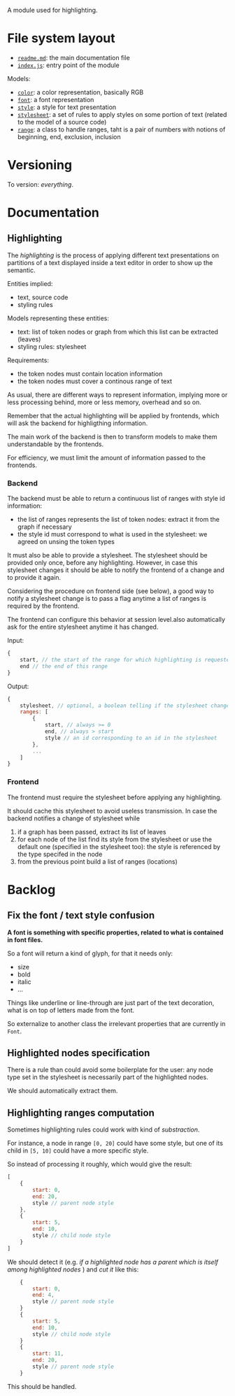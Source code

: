 A module used for highlighting.





# File system layout

- [`readme.md`](./readme.md): the main documentation file
- [`index.js`](./index.js): entry point of the module

Models: 

- [`color`](./color): a color representation, basically RGB
- [`font`](./font): a font representation
- [`style`](./style): a style for text presentation
- [`stylesheet`](./stylesheet): a set of rules to apply styles on some portion of text (related to the model of a source code)
- [`range`](./range): a class to handle ranges, taht is a pair of numbers with notions of beginning, end, exclusion, inclusion





# Versioning

To version: _everything_.





# Documentation

## Highlighting

The _highlighting_ is the process of applying different text presentations on partitions of a text displayed inside a text editor in order to show up the semantic.

Entities implied:

- text, source code
- styling rules

Models representing these entities:

- text: list of token nodes or graph from which this list can be extracted (leaves)
- styling rules: stylesheet

Requirements:

- the token nodes must contain location information
- the token nodes must cover a continous range of text

As usual, there are different ways to represent information, implying more or less processing behind, more or less memory, overhead and so on.

Remember that the actual highlighting will be applied by frontends, which will ask the backend for highligthing information.

The main work of the backend is then to transform models to make them understandable by the frontends.

For efficiency, we must limit the amount of information passed to the frontends.

### Backend

The backend must be able to return a continuous list of ranges with style id information:

- the list of ranges represents the list of token nodes: extract it from the graph if necessary
- the style id must correspond to what is used in the stylesheet: we agreed on unsing the token types

It must also be able to provide a stylesheet. The stylesheet should be provided only once, before any highlighting. However, in case this stylesheet changes it should be able to notify the frontend of a change and to provide it again.

Considering the procedure on frontend side (see below), a good way to notify a stylesheet change is to pass a flag anytime a list of ranges is required by the frontend.

The frontend can configure this behavior at session level.also automatically ask for the entire stylesheet anytime it has changed.

Input:

```javascript
{
	start, // the start of the range for which highlighting is requested
	end // the end of this range
}
```

Output:

```javascript
{
	stylesheet, // optional, a boolean telling if the stylesheet changed or not or the new stylesheet itself
	ranges: [
		{
			start, // always >= 0
			end, // always > start
			style // an id corresponding to an id in the stylesheet
		},
		...
	]
}
```

### Frontend

The frontend must require the stylesheet before applying any highlighting.

It should cache this stylesheet to avoid useless transmission. In case the backend notifies a change of stylesheet while

1. if a graph has been passed, extract its list of leaves
1. for each node of the list find its style from the stylesheet or use the default one (specified in the stylesheet too): the style is referenced by the type specifed in the node
1. from the previous point build a list of ranges (locations)




# Backlog

## Fix the font / text style confusion

__A font is something with specific properties, related to what is contained in font files.__

So a font will return a kind of glyph, for that it needs only:

- size
- bold
- italic
- ...

Things like underline or line-through are just part of the text decoration, what is on top of letters made from the font.

So externalize to another class the irrelevant properties that are currently in `Font`.

## Highlighted nodes specification

There is a rule than could avoid some boilerplate for the user: any node type set in the stylesheet is necessarily part of the highlighted nodes.

We should automatically extract them.

## Highlighting ranges computation

Sometimes highlighting rules could work with kind of _substraction_.

For instance, a node in range `[0, 20]` could have some style, but one of its child in `[5, 10]` could have a more specific style.

So instead of processing it roughly, which would give the result:

```javascript
[
	{
		start: 0,
		end: 20,
		style // parent node style
	},
	{
		start: 5,
		end: 10,
		style // child node style
	}
]
```

We should detect it (e.g. _if a highlighted node has a parent which is itself among highlighted nodes_ ) and _cut it_ like this:

```javascript
	{
		start: 0,
		end: 4,
		style // parent node style
	}
	{
		start: 5,
		end: 10,
		style // child node style
	}
	{
		start: 11,
		end: 20,
		style // parent node style
	}
```

This should be handled.
